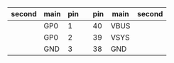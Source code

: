 | second| main |  pin 	|   	| pin  	| main | second |
|---	|---	|---	|---	|---	|---	|---	|
|   	| GP0  	| 1  	|   	| 40  	| VBUS  	|    	|
|   	| GP0  	| 2  	|   	| 39  	| VSYS  	|    	|
|   	| GND 	| 3  	|   	| 38  	| GND  	|    	|
